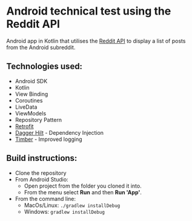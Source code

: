 # Android technical test using the Reddit API

Android app in Kotlin that utilises the [Reddit API](https://www.reddit.com/dev/api/) to display a list of posts from the Android subreddit.

## Technologies used:
* Android SDK
* Kotlin
* View Binding
* Coroutines
* LiveData
* ViewModels
* Repository Pattern
* [Retrofit](https://github.com/square/retrofit)
* [Dagger Hilt](https://dagger.dev/hilt/) - Dependency Injection
* [Timber](https://github.com/JakeWharton/timber) - Improved logging


## Build instructions:
* Clone the repository
* From Android Studio:
    * Open project from the folder you cloned it into.
    * From the menu select **Run** and then **Run 'App'**.
* From the command line:
    * MacOs/Linux:
        `./gradlew installDebug`
    * Windows:
        `gradlew installDebug`